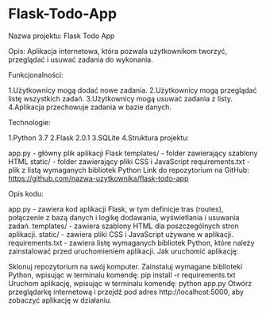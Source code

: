 # Flask-Todo-App

Nazwa projektu: Flask Todo App

Opis: Aplikacja internetowa, która pozwala użytkownikom tworzyć, przeglądać i usuwać zadania do wykonania.

Funkcjonalności:

1.Użytkownicy mogą dodać nowe zadania.
2.Użytkownicy mogą przeglądać listę wszystkich zadań.
3.Użytkownicy mogą usuwać zadania z listy.
4.Aplikacja przechowuje zadania w bazie danych.

Technologie:

1.Python 3.7
2.Flask 2.0.1
3.SQLite
4.Struktura projektu:

app.py - główny plik aplikacji Flask
templates/ - folder zawierający szablony HTML
static/ - folder zawierający pliki CSS i JavaScript
requirements.txt - plik z listą wymaganych bibliotek Python
Link do repozytorium na GitHub: https://github.com/nazwa-uzytkownika/flask-todo-app

Opis kodu:

app.py - zawiera kod aplikacji Flask, w tym definicje tras (routes), połączenie z bazą danych i logikę dodawania, wyświetlania i usuwania zadań.
templates/ - zawiera szablony HTML dla poszczególnych stron aplikacji.
static/ - zawiera pliki CSS i JavaScript używane w aplikacji.
requirements.txt - zawiera listę wymaganych bibliotek Python, które należy zainstalować przed uruchomieniem aplikacji.
Jak uruchomić aplikację:

Sklonuj repozytorium na swój komputer.
Zainstaluj wymagane biblioteki Python, wpisując w terminalu komendę: pip install -r requirements.txt
Uruchom aplikację, wpisując w terminalu komendę: python app.py
Otwórz przeglądarkę internetową i przejdź pod adres http://localhost:5000, aby zobaczyć aplikację w działaniu.
